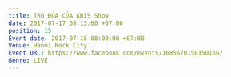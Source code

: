 ```yaml
---
title: TRÒ ĐÙA CỦA KRIS Show
date: 2017-07-17 08:13:00 +07:00
position: 15
Event date: 2017-07-18 00:00:00 +07:00
Venue: Hanoi Rock City
Event URL: https://www.facebook.com/events/1685570158150166/
Genre: LIVE
---
```


